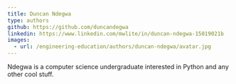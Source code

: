 ```yaml
---
title: Duncan Ndegwa
type: authors
github: https://github.com/duncandegwa
linkedin: https://www.linkedin.com/mwlite/in/duncan-ndegwa-15019021b
images:
  - url: /engineering-education/authors/duncan-ndegwa/avatar.jpg 
---
```

Ndegwa is a computer science undergraduate interested in Python and any other cool stuff.
